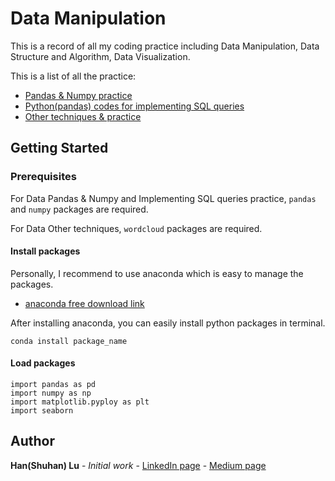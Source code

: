 # Data Manipulation

This is a record of all my coding practice including Data Manipulation, Data Structure and Algorithm, Data Visualization.

This is a list of all the practice:
* [Pandas & Numpy practice](https://github.com/lush9516/Daily-Practice-for-Coding/tree/master/Data%20Manipulation%20Practice/Pandas%20%26%20Numpy%20Practice)
* [Python(pandas) codes for implementing SQL queries](https://github.com/lush9516/Daily-Practice-for-Coding/tree/master/Data%20Manipulation%20Practice/Python%20codes%20for%20implementing%20SQL%20queries)
* [Other techniques & practice](https://github.com/lush9516/Daily-Practice-for-Coding/tree/master/Data%20Manipulation%20Practice/Other%20techniques%20%26%20practices) 

## Getting Started

### Prerequisites

For Data Pandas & Numpy and Implementing SQL queries practice, `pandas` and `numpy` packages are required.

For Data Other techniques, `wordcloud` packages are required.

#### Install packages

Personally, I recommend to use anaconda which is easy to manage the packages.
* [anaconda free download link](https://www.anaconda.com/distribution/#download-section)

After installing anaconda, you can easily install python packages in terminal. 
```
conda install package_name
```

#### Load packages
```
import pandas as pd
import numpy as np
import matplotlib.pyploy as plt
import seaborn
```

## Author

**Han(Shuhan) Lu** - *Initial work* - [LinkedIn page](https://www.linkedin.com/in/shuhan-lu/) - [Medium page](https://medium.com/@lushuhan95)


